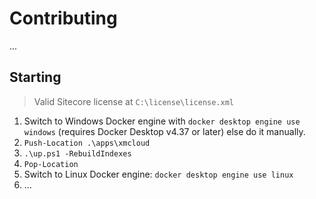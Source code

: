 # Contributing

...

<!--

TODO's:

1. udfyld root README.md
2. root init/up script til demo/dommer skal kører?
3. ...
999. lav video...

-->

## Starting

> Valid Sitecore license at `C:\license\license.xml`

1. Switch to Windows Docker engine with `docker desktop engine use windows` (requires Docker Desktop v4.37 or later) else do it manually.
1. `Push-Location .\apps\xmcloud`
1. `.\up.ps1 -RebuildIndexes`
1. `Pop-Location`
1. Switch to Linux Docker engine: `docker desktop engine use linux`
1. ...
